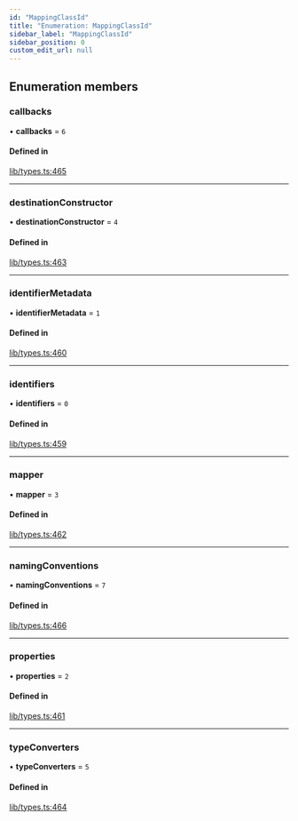 ```yaml
---
id: "MappingClassId"
title: "Enumeration: MappingClassId"
sidebar_label: "MappingClassId"
sidebar_position: 0
custom_edit_url: null
---
```


## Enumeration members

### callbacks

• **callbacks** = `6`

#### Defined in

[lib/types.ts:465](https://github.com/nartc/mapper/blob/a29e3690/packages/core/src/lib/types.ts#L465)

___

### destinationConstructor

• **destinationConstructor** = `4`

#### Defined in

[lib/types.ts:463](https://github.com/nartc/mapper/blob/a29e3690/packages/core/src/lib/types.ts#L463)

___

### identifierMetadata

• **identifierMetadata** = `1`

#### Defined in

[lib/types.ts:460](https://github.com/nartc/mapper/blob/a29e3690/packages/core/src/lib/types.ts#L460)

___

### identifiers

• **identifiers** = `0`

#### Defined in

[lib/types.ts:459](https://github.com/nartc/mapper/blob/a29e3690/packages/core/src/lib/types.ts#L459)

___

### mapper

• **mapper** = `3`

#### Defined in

[lib/types.ts:462](https://github.com/nartc/mapper/blob/a29e3690/packages/core/src/lib/types.ts#L462)

___

### namingConventions

• **namingConventions** = `7`

#### Defined in

[lib/types.ts:466](https://github.com/nartc/mapper/blob/a29e3690/packages/core/src/lib/types.ts#L466)

___

### properties

• **properties** = `2`

#### Defined in

[lib/types.ts:461](https://github.com/nartc/mapper/blob/a29e3690/packages/core/src/lib/types.ts#L461)

___

### typeConverters

• **typeConverters** = `5`

#### Defined in

[lib/types.ts:464](https://github.com/nartc/mapper/blob/a29e3690/packages/core/src/lib/types.ts#L464)
